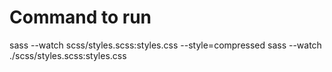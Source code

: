 # Command to run

sass --watch  scss/styles.scss:styles.css --style=compressed
sass --watch  ./scss/styles.scss:styles.css


